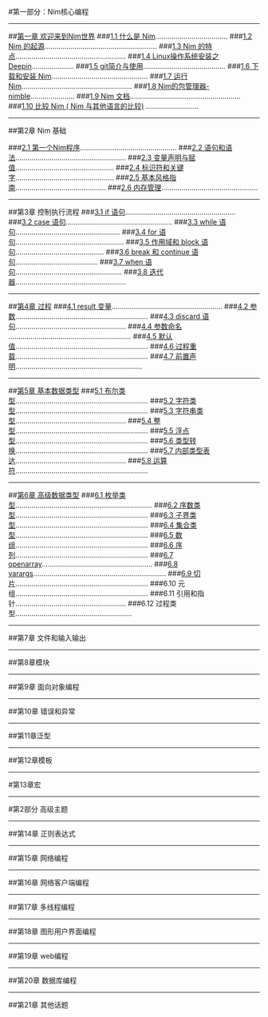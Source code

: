 #第一部分：Nim核心编程
***
##[第一章 欢迎来到Nim世界](https://github.com/ScxMes/Core-Nim-programming/blob/master/docs/%E7%AC%AC1%E7%AB%A0%20%E6%AC%A2%E8%BF%8E%E6%9D%A5%E5%88%B0Nim%E4%B8%96%E7%95%8C/%E7%AC%AC%E4%B8%80%E9%83%A8%E5%88%86%20%E6%AC%A2%E8%BF%8E%E6%9D%A5%E5%88%B0Nim%E4%B8%96%E7%95%8C.md)
###[1.1  什么是 Nim](https://github.com/ScxMes/Core-Nim-programming/blob/master/docs/%E7%AC%AC1%E7%AB%A0%20%E6%AC%A2%E8%BF%8E%E6%9D%A5%E5%88%B0Nim%E4%B8%96%E7%95%8C/1.1%20%E4%BB%80%E4%B9%88%E6%98%AFNim.md)....................................
###[1.2  Nim 的起源](https://github.com/ScxMes/Core-Nim-programming/blob/master/docs/%E7%AC%AC1%E7%AB%A0%20%E6%AC%A2%E8%BF%8E%E6%9D%A5%E5%88%B0Nim%E4%B8%96%E7%95%8C/1.2%20Nim%E7%9A%84%E8%B5%B7%E6%BA%90.md)........................................................
###[1.3  Nim 的特点](https://github.com/ScxMes/Core-Nim-programming/blob/master/docs/%E7%AC%AC1%E7%AB%A0%20%E6%AC%A2%E8%BF%8E%E6%9D%A5%E5%88%B0Nim%E4%B8%96%E7%95%8C/1.3%20Nim%E7%9A%84%E7%89%B9%E7%82%B9.md).......................................................
###[1.4  Linux操作系统安装之Deepin](https://github.com/ScxMes/Core-Nim-programming/blob/master/docs/%E7%AC%AC1%E7%AB%A0%20%E6%AC%A2%E8%BF%8E%E6%9D%A5%E5%88%B0Nim%E4%B8%96%E7%95%8C/1.4%20Linux%E6%93%8D%E4%BD%9C%E7%B3%BB%E7%BB%9F%E5%AE%89%E8%A3%85%E4%B9%8BDeepin.md).....................
###[1.5  git简介与使用](https://github.com/ScxMes/Core-Nim-programming/blob/master/docs/%E7%AC%AC1%E7%AB%A0%20%E6%AC%A2%E8%BF%8E%E6%9D%A5%E5%88%B0Nim%E4%B8%96%E7%95%8C/1.5%20git%E7%AE%80%E4%BB%8B%E4%B8%8E%E4%BD%BF%E7%94%A8.md).........................................
###[1.6  下载和安装 Nim](https://github.com/ScxMes/Core-Nim-programming/blob/master/docs/%E7%AC%AC1%E7%AB%A0%20%E6%AC%A2%E8%BF%8E%E6%9D%A5%E5%88%B0Nim%E4%B8%96%E7%95%8C/1.6%20%E4%B8%8B%E8%BD%BD%E5%92%8C%E5%AE%89%E8%A3%85Nim.md)................................................
###[1.7  运行 Nim](https://github.com/ScxMes/Core-Nim-programming/blob/master/docs/%E7%AC%AC1%E7%AB%A0%20%E6%AC%A2%E8%BF%8E%E6%9D%A5%E5%88%B0Nim%E4%B8%96%E7%95%8C/1.7%20%E8%BF%90%E8%A1%8CNim.md).......................................................
###[1.8  Nim的包管理器-nimble](https://github.com/ScxMes/Core-Nim-programming/blob/master/docs/%E7%AC%AC1%E7%AB%A0%20%E6%AC%A2%E8%BF%8E%E6%9D%A5%E5%88%B0Nim%E4%B8%96%E7%95%8C/1.8%20Nim%E7%9A%84%E5%8C%85%E7%AE%A1%E7%90%86%E5%99%A8--nimble.md)......................
###[1.9  Nim 文档](https://github.com/ScxMes/Core-Nim-programming/blob/master/docs/%E7%AC%AC1%E7%AB%A0%20%E6%AC%A2%E8%BF%8E%E6%9D%A5%E5%88%B0Nim%E4%B8%96%E7%95%8C/1.9%20Nim%E6%96%87%E6%A1%A3.md).......................................................
###[1.10  比较 Nim ( Nim 与其他语言的比较)](https://github.com/ScxMes/Core-Nim-programming/blob/master/docs/%E7%AC%AC1%E7%AB%A0%20%E6%AC%A2%E8%BF%8E%E6%9D%A5%E5%88%B0Nim%E4%B8%96%E7%95%8C/1.10%20%E6%AF%94%E8%BE%83Nim%EF%BC%88Nim%E4%B8%8E%E5%85%B6%E4%BB%96%E8%AF%AD%E8%A8%80%E7%9A%84%E6%AF%94%E8%BE%83%EF%BC%89.md) ..........................
***
##第2章 Nim 基础

###[2.1 第一个Nim程序](https://github.com/ScxMes/Core-Nim-programming/blob/master/docs/%E7%AC%AC2%E7%AB%A0%20Nim%E5%9F%BA%E7%A1%80/2.1%20%E7%AC%AC%E4%B8%80%E4%B8%AANim%E7%A8%8B%E5%BA%8F.md)................................................
###[2.2 语句和语法](https://github.com/ScxMes/Core-Nim-programming/blob/master/docs/%E7%AC%AC2%E7%AB%A0%20Nim%E5%9F%BA%E7%A1%80/2.2%20%E8%AF%AD%E5%8F%A5%E4%B8%8E%E8%AF%AD%E6%B3%95.md).......................................................
###[2.3 变量声明与赋值](https://github.com/ScxMes/Core-Nim-programming/blob/master/docs/%E7%AC%AC2%E7%AB%A0%20Nim%E5%9F%BA%E7%A1%80/2.3%20%E5%8F%98%E9%87%8F%E5%A3%B0%E6%98%8E%E4%B8%8E%E8%B5%8B%E5%80%BC.md).................................................
###[2.4 标识符和关键字](https://github.com/ScxMes/Core-Nim-programming/blob/master/docs/%E7%AC%AC2%E7%AB%A0%20Nim%E5%9F%BA%E7%A1%80/2.4%20%E6%A0%87%E8%AF%86%E7%AC%A6%E5%92%8C%E5%85%B3%E9%94%AE%E5%AD%97.md).................................................
###[2.5 基本风格指南](https://github.com/ScxMes/Core-Nim-programming/blob/master/docs/%E7%AC%AC2%E7%AB%A0%20Nim%E5%9F%BA%E7%A1%80/2.5%20%E5%9F%BA%E6%9C%AC%E9%A3%8E%E6%A0%BC%E6%8C%87%E5%8D%97.md).............................................
###[2.6 内存管理](https://github.com/ScxMes/Core-Nim-programming/blob/master/docs/%E7%AC%AC2%E7%AB%A0%20Nim%E5%9F%BA%E7%A1%80/2.6%20%E5%86%85%E5%AD%98%E7%AE%A1%E7%90%86.md)................................................
***
##第3章 控制执行流程
###[3.1  if 语句](https://github.com/ScxMes/Core-Nim-programming/blob/master/docs/%E7%AC%AC3%E7%AB%A0%20%E6%8E%A7%E5%88%B6%E6%B5%81%E7%A8%8B%E6%89%A7%E8%A1%8C/3.1%20if%E8%AF%AD%E5%8F%A5.md).......................................................
###[3.2  case 语句](https://github.com/ScxMes/Core-Nim-programming/blob/master/docs/%E7%AC%AC3%E7%AB%A0%20%E6%8E%A7%E5%88%B6%E6%B5%81%E7%A8%8B%E6%89%A7%E8%A1%8C/3.2%20case%E8%AF%AD%E5%8F%A5.md).....................................................
###[3.3  while 语句](https://github.com/ScxMes/Core-Nim-programming/blob/master/docs/%E7%AC%AC3%E7%AB%A0%20%E6%8E%A7%E5%88%B6%E6%B5%81%E7%A8%8B%E6%89%A7%E8%A1%8C/3.3%20While%E8%AF%AD%E5%8F%A5.md)....................................................
###[3.4  for 语句](https://github.com/ScxMes/Core-Nim-programming/blob/master/docs/%E7%AC%AC3%E7%AB%A0%20%E6%8E%A7%E5%88%B6%E6%B5%81%E7%A8%8B%E6%89%A7%E8%A1%8C/3.4%20for%E8%AF%AD%E5%8F%A5.md)......................................................
###[3.5  作用域和 block 语句](https://github.com/ScxMes/Core-Nim-programming/blob/master/docs/%E7%AC%AC3%E7%AB%A0%20%E6%8E%A7%E5%88%B6%E6%B5%81%E7%A8%8B%E6%89%A7%E8%A1%8C/3.5%20%E4%BD%9C%E7%94%A8%E5%9F%9F%E5%92%8Cblock%E8%AF%AD%E5%8F%A5.md)............................................
###[3.6  break 和 continue 语句](https://github.com/ScxMes/Core-Nim-programming/blob/master/docs/%E7%AC%AC3%E7%AB%A0%20%E6%8E%A7%E5%88%B6%E6%B5%81%E7%A8%8B%E6%89%A7%E8%A1%8C/3.6%20break%E5%92%8Ccontinue%E8%AF%AD%E5%8F%A5.md).........................................
###[3.7  when 语句](https://github.com/ScxMes/Core-Nim-programming/blob/master/docs/%E7%AC%AC3%E7%AB%A0%20%E6%8E%A7%E5%88%B6%E6%B5%81%E7%A8%8B%E6%89%A7%E8%A1%8C/3.7%20when%E8%AF%AD%E5%8F%A5.md).....................................................
###[3.8  迭代器](https://github.com/ScxMes/Core-Nim-programming/blob/master/docs/%E7%AC%AC3%E7%AB%A0%20%E6%8E%A7%E5%88%B6%E6%B5%81%E7%A8%8B%E6%89%A7%E8%A1%8C/3.8%20%E8%BF%AD%E4%BB%A3%E5%99%A8.md).......................................................
***
##[第4章 过程](https://github.com/ScxMes/Core-Nim-programming/blob/master/docs/%E7%AC%AC4%E7%AB%A0%20%E8%BF%87%E7%A8%8B/%E8%BF%87%E7%A8%8B.md)
###[4.1  result 变量](https://github.com/ScxMes/Core-Nim-programming/blob/master/docs/%E7%AC%AC4%E7%AB%A0%20%E8%BF%87%E7%A8%8B/4.1%20result%E5%8F%98%E9%87%8F.md).......................................................
###[4.2  参数](https://github.com/ScxMes/Core-Nim-programming/blob/master/docs/%E7%AC%AC4%E7%AB%A0%20%E8%BF%87%E7%A8%8B/4.2%20%E5%8F%82%E6%95%B0.md)..................................................................
###[4.3  discard 语句](https://github.com/ScxMes/Core-Nim-programming/blob/master/docs/%E7%AC%AC4%E7%AB%A0%20%E8%BF%87%E7%A8%8B/4.3%20discard%E8%AF%AD%E5%8F%A5.md).......................................................
###[4.4  参数命名](https://github.com/ScxMes/Core-Nim-programming/blob/master/docs/%E7%AC%AC4%E7%AB%A0%20%E8%BF%87%E7%A8%8B/4.4%20%E5%8F%82%E6%95%B0%E5%91%BD%E5%90%8D.md) .............................................................
###[4.5  默认值](https://github.com/ScxMes/Core-Nim-programming/blob/master/docs/%E7%AC%AC4%E7%AB%A0%20%E8%BF%87%E7%A8%8B/4.5%20%E9%BB%98%E8%AE%A4%E5%80%BC.md)..................................................................
###[4.6  过程重载](https://github.com/ScxMes/Core-Nim-programming/blob/master/docs/%E7%AC%AC4%E7%AB%A0%20%E8%BF%87%E7%A8%8B/4.6%20%E8%BF%87%E7%A8%8B%E9%87%8D%E8%BD%BD.md)..................................................................
###[4.7  前置声明](https://github.com/ScxMes/Core-Nim-programming/blob/master/docs/%E7%AC%AC4%E7%AB%A0%20%E8%BF%87%E7%A8%8B/4.7%20%E5%89%8D%E7%BD%AE%E5%A3%B0%E6%98%8E.md)...............................................................
***
##[第5章 基本数据类型](https://github.com/ScxMes/Core-Nim-programming/blob/master/docs/%E7%AC%AC5%E7%AB%A0%20%E5%9F%BA%E6%9C%AC%E6%95%B0%E6%8D%AE%E7%B1%BB%E5%9E%8B/%E5%9F%BA%E6%9C%AC%E6%95%B0%E6%8D%AE%E7%B1%BB%E5%9E%8B.md)
###[5.1  布尔类型](https://github.com/ScxMes/Core-Nim-programming/blob/master/docs/%E7%AC%AC5%E7%AB%A0%20%E5%9F%BA%E6%9C%AC%E6%95%B0%E6%8D%AE%E7%B1%BB%E5%9E%8B/5.1%20%E5%B8%83%E5%B0%94%E7%B1%BB%E5%9E%8B.md)..................................................................
###[5.2  字符类型](https://github.com/ScxMes/Core-Nim-programming/blob/master/docs/%E7%AC%AC5%E7%AB%A0%20%E5%9F%BA%E6%9C%AC%E6%95%B0%E6%8D%AE%E7%B1%BB%E5%9E%8B/5.2%20%E5%AD%97%E7%AC%A6%E7%B1%BB%E5%9E%8B.md)..................................................................
###[5.3  字符串类型](https://github.com/ScxMes/Core-Nim-programming/blob/master/docs/%E7%AC%AC5%E7%AB%A0%20%E5%9F%BA%E6%9C%AC%E6%95%B0%E6%8D%AE%E7%B1%BB%E5%9E%8B/5.3%20%E5%AD%97%E7%AC%A6%E4%B8%B2%E7%B1%BB%E5%9E%8B.md).......................................................
###[5.4  整型](https://github.com/ScxMes/Core-Nim-programming/blob/master/docs/%E7%AC%AC5%E7%AB%A0%20%E5%9F%BA%E6%9C%AC%E6%95%B0%E6%8D%AE%E7%B1%BB%E5%9E%8B/5.4%20%E6%95%B4%E5%9E%8B.md)..................................................................
###[5.5  浮点型](https://github.com/ScxMes/Core-Nim-programming/blob/master/docs/%E7%AC%AC5%E7%AB%A0%20%E5%9F%BA%E6%9C%AC%E6%95%B0%E6%8D%AE%E7%B1%BB%E5%9E%8B/5.5%20%E6%B5%AE%E7%82%B9%E5%9E%8B.md)..................................................................
###[5.6  类型转换](https://github.com/ScxMes/Core-Nim-programming/blob/master/docs/%E7%AC%AC5%E7%AB%A0%20%E5%9F%BA%E6%9C%AC%E6%95%B0%E6%8D%AE%E7%B1%BB%E5%9E%8B/5.6%20%E7%B1%BB%E5%9E%8B%E8%BD%AC%E6%8D%A2.md)..................................................................
###[5.7  内部类型表达](https://github.com/ScxMes/Core-Nim-programming/blob/master/docs/%E7%AC%AC5%E7%AB%A0%20%E5%9F%BA%E6%9C%AC%E6%95%B0%E6%8D%AE%E7%B1%BB%E5%9E%8B/5.7%20%E5%86%85%E9%83%A8%E7%B1%BB%E5%9E%8B%E8%A1%A8%E8%BE%BE.md).......................................................
###[5.8  运算符](https://github.com/ScxMes/Core-Nim-programming/blob/master/docs/%E7%AC%AC5%E7%AB%A0%20%E5%9F%BA%E6%9C%AC%E6%95%B0%E6%8D%AE%E7%B1%BB%E5%9E%8B/5.8%20%E8%BF%90%E7%AE%97%E7%AC%A6.md)..................................................................
***
##[第6章 高级数据类型](https://github.com/ScxMes/Core-Nim-programming/blob/master/docs/%E7%AC%AC6%E7%AB%A0%20%E9%AB%98%E7%BA%A7%E6%95%B0%E6%8D%AE%E7%B1%BB%E5%9E%8B/%E9%AB%98%E7%BA%A7%E6%95%B0%E6%8D%AE%E7%B1%BB%E5%9E%8B.md)
###[6.1  枚举类型](https://github.com/ScxMes/Core-Nim-programming/blob/master/docs/%E7%AC%AC6%E7%AB%A0%20%E9%AB%98%E7%BA%A7%E6%95%B0%E6%8D%AE%E7%B1%BB%E5%9E%8B/6.1%20%E6%9E%9A%E4%B8%BE%E7%B1%BB%E5%9E%8B.md)....................................................................
###[6.2  序数类型](https://github.com/ScxMes/Core-Nim-programming/blob/master/docs/%E7%AC%AC6%E7%AB%A0%20%E9%AB%98%E7%BA%A7%E6%95%B0%E6%8D%AE%E7%B1%BB%E5%9E%8B/6.2%20%E5%BA%8F%E6%95%B0%E7%B1%BB%E5%9E%8B.md)..................................................................
###[6.3  子界类型](https://github.com/ScxMes/Core-Nim-programming/blob/master/docs/%E7%AC%AC6%E7%AB%A0%20%E9%AB%98%E7%BA%A7%E6%95%B0%E6%8D%AE%E7%B1%BB%E5%9E%8B/6.3%20%E5%AD%90%E7%95%8C%E7%B1%BB%E5%9E%8B.md)..................................................................
###[6.4  集合类型](https://github.com/ScxMes/Core-Nim-programming/blob/master/docs/%E7%AC%AC6%E7%AB%A0%20%E9%AB%98%E7%BA%A7%E6%95%B0%E6%8D%AE%E7%B1%BB%E5%9E%8B/6.4%20%E9%9B%86%E5%90%88%E7%B1%BB%E5%9E%8B.md)..................................................................
###[6.5  数组](https://github.com/ScxMes/Core-Nim-programming/blob/master/docs/%E7%AC%AC6%E7%AB%A0%20%E9%AB%98%E7%BA%A7%E6%95%B0%E6%8D%AE%E7%B1%BB%E5%9E%8B/6.5%20%E6%95%B0%E7%BB%84.md)..................................................................
###[6.6  序列](https://github.com/ScxMes/Core-Nim-programming/blob/master/docs/%E7%AC%AC6%E7%AB%A0%20%E9%AB%98%E7%BA%A7%E6%95%B0%E6%8D%AE%E7%B1%BB%E5%9E%8B/6.6%20%E5%BA%8F%E5%88%97.md)..................................................................
###[6.7  openarray](https://github.com/ScxMes/Core-Nim-programming/blob/master/docs/%E7%AC%AC6%E7%AB%A0%20%E9%AB%98%E7%BA%A7%E6%95%B0%E6%8D%AE%E7%B1%BB%E5%9E%8B/6.7%20open%20arrays.md).......................................................
###[6.8  varargs](https://github.com/ScxMes/Core-Nim-programming/blob/master/docs/%E7%AC%AC6%E7%AB%A0%20%E9%AB%98%E7%BA%A7%E6%95%B0%E6%8D%AE%E7%B1%BB%E5%9E%8B/6.8%20varargs.md)..................................................................
###[6.9  切片](https://github.com/ScxMes/Core-Nim-programming/blob/master/docs/%E7%AC%AC6%E7%AB%A0%20%E9%AB%98%E7%BA%A7%E6%95%B0%E6%8D%AE%E7%B1%BB%E5%9E%8B/6.9%20%E5%88%87%E7%89%87.md)..................................................................
###6.10  元组..................................................................
###6.11  引用和指针.......................................................
###6.12  过程类型..........................................................
***
##第7章 文件和输入输出

***
##第8章模块
  
***
##第9章 面向对象编程

***
##第10章 错误和异常

***
##第11章泛型

***
##第12章模板

***
#第13章宏




***




#第2部分 高级主题
***
##第14章 正则表达式

***
##第15章 网络编程

***
##第16章 网络客户端编程

***
##第17章 多线程编程
***

##第18章 图形用户界面编程
***

##第19章 web编程
***

##第20章 数据库编程
***

##第21章 其他话题
